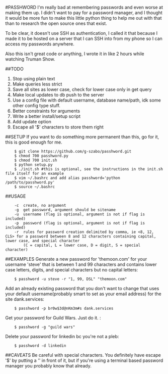 #PASSHWORD
I'm really bad at remembering passwords and even worse at making them up. I didn't want to pay for a password manager, and I thought it would be more fun to make this little python thing to help me out with that than to research the open source ones that exist. 

To be clear, it doesn't use SSH as authentication, I called it that because I made it to be hosted on a server that I can SSH into from my phone so I can access my passwords anywhere.

Also this isn't great code or anything, I wrote it in like 2 hours while watching Truman Show. 

##TODO
1. Stop using plain text
2. Make queries less strict
3. Save all sites as lower case, check for lower case only in get query
4. Make local updates to db push to the server
5. Use a config file with default username, database name/path, idk some other config type stuff. 
6. Better constraints for arguments
7. Write a better install/setup script
8. Add update option
9. Escape all '$' characters to store them right

##SETUP
If you want to do something more permanent than this, go for it, this is good enough for me. 
```	
	$ git clone https://github.com/g-szabo/passhword.git
	$ chmod 700 passhword.py
	$ chmod 700 init.sh
	$ python setup.py
	$ ./init.sh #this is optional, see the instructions in the init.sh file itself for an example
	$ vim ~/.bashrc and add alias passhword='python /path/to/passhword.py'
	$ source ~/.bashrc
```	

##USAGE
```
	-c	create, no argument
	-g	get password, argument should be sitename
	-u	username (flag is optional, argument is not if flag is included)
	-p	password (flag is optional, argument is not if flag is included)
	-r	rules for password creation delimited by comma, ie <8, 12, CLS> for a password between 8 and 12 characters containing capital, lower case, and special character
		(C = capital, L = lower case, D = digit, S = special character)
```

##EXAMPLES
Generate a new password for 'themoon.com' for your username 'steve' that is between 1 and 99 characters and contains lower case letters, digits, and special characters but no capital letters:
```
	$ passhword -u steve -r "1, 99, DSL" "themoon.com"
```

Add an already existing password that you don't want to change that uses your default username(probably smart to set as your email address) for the site dank.services:
```
	$ passhword -p br0w$3d@nKm3m#s dank.services
```

Get your password for Guild Wars. Just do it. :
```
	$ passhword -g "guild wars"
```

Delete your password for linkedin bc you're not a pleb:
```
	$ passhword -d linkedin
```

##CAVEATS
Be careful with special characters. You definitely have escape '$' by putting a '\' in front of it, but if you're using a terminal based password manager you probably know that already.